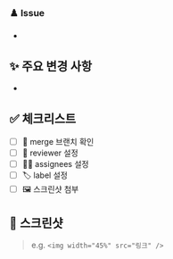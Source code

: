 ### ♟️ Issue

- 

## **✨ 주요 변경 사항**

- 

## **✅ 체크리스트**

- [ ]  🌱 merge 브랜치 확인
- [ ]  🙋 reviewer 설정
- [ ]  👨‍🔧 assignees 설정
- [ ]  🏷️ label 설정
- [ ]  🖼️ 스크린샷 첨부

## **📸 스크린샷**

> e.g. `<img width="45%" src="링크" />`
